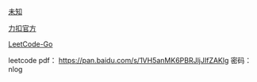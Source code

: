[未知](https://www.zhihu.com/people/wang-shi-37-64/posts)

[力扣官方](https://leetcode-cn.com/)

[LeetCode-Go](https://github.com/halfrost/LeetCode-Go/tree/master/leetcode)

leetcode pdf：
https://pan.baidu.com/s/1VH5anMK6PBRJljJIfZAKlg 
密码：nlog
